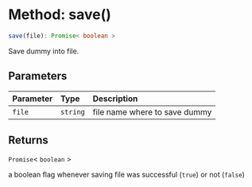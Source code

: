 # Method: save()

```ts
save(file): Promise< boolean >
```

Save dummy into file.



## Parameters


| Parameter | Type | Description |
| :------ | :------ | :------ |
| `file` | `string` | file name where to save dummy |


## Returns

`Promise`\< `boolean` \>

a boolean flag whenever saving file was successful (`true`) or not (`false`)